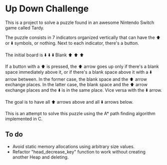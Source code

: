 # Up Down Challenge

This is a project to solve a puzzle found in an awesome Nintendo Switch game called Tardy.

The puzzle consists in 7 indicators organized vertically that can have the ⬆️ or ⬇️ symbols, or nothing.
Next to each indicator, there's a button.

The initial board is
⬇️
⬇️
⬇️
Blank
⬆️
⬆️
⬆️ 

If a button with a ⬆️ is pressed, the ⬆️ arrow goes up only if there's a blank space immediately above it, 
or if there's a blank space above it with a ⬇️ arrow between. 
In the former case, the blank space and the ⬆️ arrow exchange places.
In the latter case, the blank space and the ⬆️ arrow exchange places and the ⬇️ is in the same place.
Vice versa with the ⬇️ arrow.

The goal is to have all ⬆️ arrows above and all ⬇️ arrows below.


This is an attempt to solve this puzzle using the A* path finding algorithm implemented in C.

## To do
- Avoid static memory allocations using arbitrary size values.
- Refactor "head_decrease_key" function to work without creating another Heap and deleting.